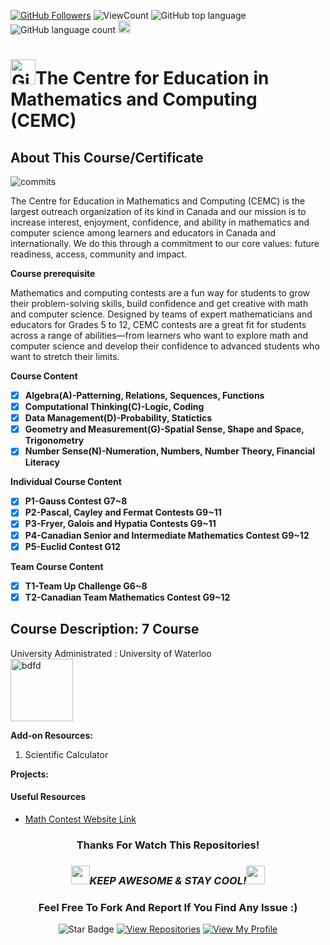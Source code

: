 <a href="https://github.com/bdfd"><img src="https://img.shields.io/github/followers/bdfd?label=Follow%20Me&logo=github" alt="GitHub Followers" /></a>
![ViewCount](https://views.whatilearened.today/views/github/BDFD-Tutorial-Ground/TDSB-Mathematics_and_Computing_Contests.svg?cache=remove)
![GitHub top language](https://img.shields.io/github/languages/top/BDFD-Tutorial-Ground/TDSB-Mathematics_and_Computing_Contests?style=flat)
![GitHub language count](https://img.shields.io/github/languages/count/BDFD-Tutorial-Ground/TDSB-Mathematics_and_Computing_Contests?style=flat)
<img height=20 src="https://cdn.jsdelivr.net/gh/bdfd/Personal_Image_Repo/7.Color-Icon/Status/Finish.svg" alt="bdfd" />

<!-- <img height=20 src="https://cdn.jsdelivr.net/gh/bdfd/Personal_Image_Repo/7.Color-Icon/Status/On_Progress.svg" alt="bdfd" /> -->

# <a href="https://github.com/bdfd"><img height=40 src="https://cdn.jsdelivr.net/gh/bdfd/Personal_Image_Repo/4.Stamp/BDFD_Stamp.png" alt="GitHub Followers" /></a>The Centre for Education in Mathematics and Computing (CEMC)

## About This Course/Certificate

![commits](https://img.shields.io/github/last-commit/BDFD-LearningGround/Cousera_Google-Data-Analytics-Professional-Certificate?label=Last%20Commit%20)

The Centre for Education in Mathematics and Computing (CEMC) is the largest outreach organization of its kind in Canada and our mission is to increase interest, enjoyment, confidence, and ability in mathematics and computer science among learners and educators in Canada and internationally. We do this through a commitment to our core values: future readiness, access, community and impact.

**Course prerequisite**

Mathematics and computing contests are a fun way for students to grow their problem-solving skills, build confidence and get creative with math and computer science. Designed by teams of expert mathematicians and educators for Grades 5 to 12, CEMC contests are a great fit for students across a range of abilities—from learners who want to explore math and computer science and develop their confidence to advanced students who want to stretch their limits.

**Course Content**

- [x] **Algebra(A)-Patterning, Relations, Sequences, Functions**
- [x] **Computational Thinking(C)-Logic, Coding**
- [x] **Data Management(D)-Probability, Statictics**
- [x] **Geometry and Measurement(G)-Spatial Sense, Shape and Space, Trigonometry**
- [x] **Number Sense(N)-Numeration, Numbers, Number Theory, Financial Literacy**

**Individual Course Content**

- [x] **P1-Gauss Contest G7~8**
- [x] **P2-Pascal, Cayley and Fermat Contests G9~11**
- [x] **P3-Fryer, Galois and Hypatia Contests G9~11**
- [x] **P4-Canadian Senior and Intermediate Mathematics Contest G9~12**
- [x] **P5-Euclid Contest G12**

**Team Course Content**

- [x] **T1-Team Up Challenge G6~8**
- [x] **T2-Canadian Team Mathematics Contest G9~12**

## Course Description: 7 Course

University Administrated : University of Waterloo  
<img height=100 src="https://cdn.jsdelivr.net/gh/bdfd/Personal_Image_Repo/10.%20Course_Learning/2.0%20Canda%20University%20Logo/University_of_Waterloo.png" alt="bdfd" />

**Add-on Resources:**

1. Scientific Calculator

**Projects:**

#### Useful Resources

- [Math Contest Website Link](https://cemc.uwaterloo.ca/)

<div align="center">

### Thanks For Watch This Repositories!

### <img src="https://media.giphy.com/media/WUlplcMpOCEmTGBtBW/giphy.gif" width="30"><i>KEEP AWESOME & STAY COOL!</i><img src="https://media.giphy.com/media/WUlplcMpOCEmTGBtBW/giphy.gif" width="30">

### Feel Free To Fork And Report If You Find Any Issue :)

![Star Badge](https://img.shields.io/static/v1?label=%F0%9F%8C%9F&message=If%20Useful&style=style=flat&color=BC4E99)
[![View Repositories](https://img.shields.io/badge/View-My_Repositories-blue?logo=GitHub)](https://github.com/bdfd?tab=repositories)
[![View My Profile](https://img.shields.io/badge/View-My_Profile-green?logo=GitHub)](https://github.com/bdfd)

</div>

